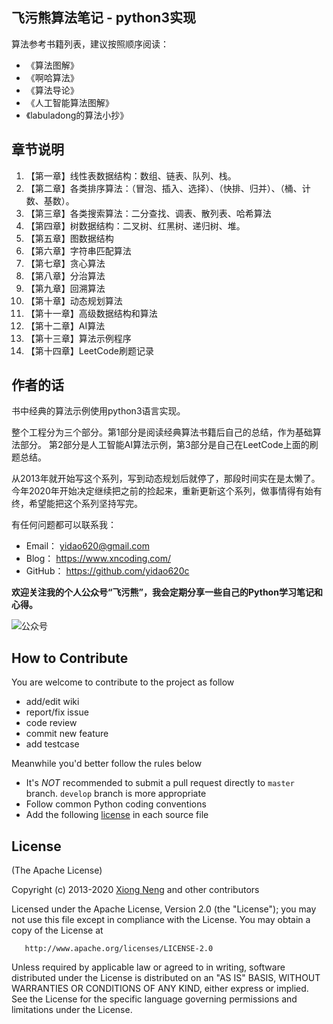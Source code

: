 ﻿## 飞污熊算法笔记 - python3实现

算法参考书籍列表，建议按照顺序阅读：

* 《算法图解》
* 《啊哈算法》
* 《算法导论》
* 《人工智能算法图解》
* 《labuladong的算法小抄》

## 章节说明

1. 【第一章】线性表数据结构：数组、链表、队列、栈。
2. 【第二章】各类排序算法：（冒泡、插入、选择）、（快排、归并）、（桶、计数、基数）。
3. 【第三章】各类搜索算法：二分查找、调表、散列表、哈希算法
4. 【第四章】树数据结构：二叉树、红黑树、递归树、堆。
5. 【第五章】图数据结构
6. 【第六章】字符串匹配算法
7. 【第七章】贪心算法
8. 【第八章】分治算法
9. 【第九章】回溯算法
10. 【第十章】动态规划算法
11. 【第十一章】高级数据结构和算法
12. 【第十二章】AI算法
13. 【第十三章】算法示例程序
14. 【第十四章】LeetCode刷题记录

## 作者的话

书中经典的算法示例使用python3语言实现。

整个工程分为三个部分。第1部分是阅读经典算法书籍后自己的总结，作为基础算法部分。
第2部分是人工智能AI算法示例，第3部分是自己在LeetCode上面的刷题总结。

从2013年就开始写这个系列，写到动态规划后就停了，那段时间实在是太懒了。
今年2020年开始决定继续把之前的捡起来，重新更新这个系列，做事情得有始有终，希望能把这个系列坚持写完。

有任何问题都可以联系我：

* Email：  yidao620@gmail.com
* Blog：   https://www.xncoding.com/
* GitHub： https://github.com/yidao620c

**欢迎关注我的个人公众号“飞污熊”，我会定期分享一些自己的Python学习笔记和心得。**

![公众号](https://github.com/yidao620c/python3-cookbook/raw/master/exts/wuxiong.jpg)

## How to Contribute

You are welcome to contribute to the project as follow

* add/edit wiki
* report/fix issue
* code review
* commit new feature
* add testcase

Meanwhile you'd better follow the rules below

* It's *NOT* recommended to submit a pull request directly to `master` branch. `develop` branch is more appropriate
* Follow common Python coding conventions
* Add the following [license](#license) in each source file

## License

(The Apache License)

Copyright (c) 2013-2020 [Xiong Neng](https://www.xncoding.com/) and other contributors

Licensed under the Apache License, Version 2.0 (the "License"); 
you may not use this file except in compliance with the License. You may obtain a copy of the License at

       http://www.apache.org/licenses/LICENSE-2.0

Unless required by applicable law or agreed to in writing, 
software distributed under the License is distributed on an "AS IS" BASIS, 
WITHOUT WARRANTIES OR CONDITIONS OF ANY KIND, either express or implied. 
See the License for the specific language governing permissions and limitations under the License.
